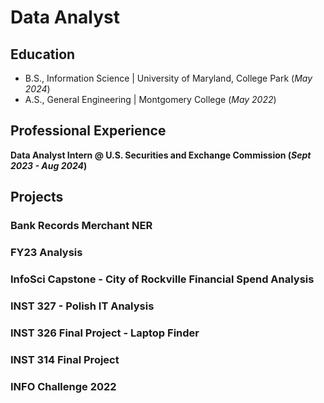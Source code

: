 # Data Analyst 

## Education
- B.S., Information Science	| University of Maryland, College Park (_May 2024_)	 			        		
- A.S., General Engineering | Montgomery College (_May 2022_)

## Professional Experience
**Data Analyst Intern @ U.S. Securities and Exchange Commission (_Sept 2023 - Aug 2024_)**

## Projects
### Bank Records Merchant NER
### FY23 Analysis
### InfoSci Capstone - City of Rockville Financial Spend Analysis 
### INST 327 - Polish IT Analysis 
### INST 326 Final Project - Laptop Finder
### INST 314 Final Project
### INFO Challenge 2022
